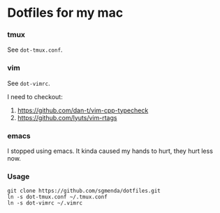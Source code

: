 # Dotfiles for my mac

### tmux

See `dot-tmux.conf`.

### vim

See `dot-vimrc`.

I need to checkout:

1. https://github.com/dan-t/vim-cpp-typecheck
2. https://github.com/lyuts/vim-rtags

### emacs

I stopped using emacs. It kinda caused my hands to hurt, they hurt less now.

### Usage

```
git clone https://github.com/sgmenda/dotfiles.git
ln -s dot-tmux.conf ~/.tmux.conf
ln -s dot-vimrc ~/.vimrc
```
